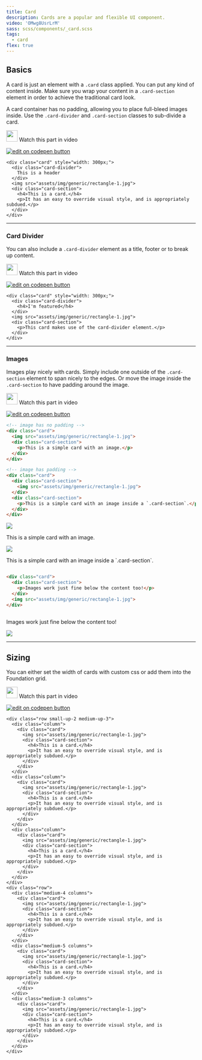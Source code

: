 ```yaml
---
title: Card
description: Cards are a popular and flexible UI component.
video: 'OMwg8UsrLrM'
sass: scss/components/_card.scss
tags:
  - card
flex: true
---
```


## Basics

A card is just an element with a `.card` class applied. You can put any kind of content inside.
Make sure you wrap your content in a `.card-section` element in order to achieve the traditional card look.

A card container has no padding, allowing you to place full-bleed images inside. Use the `.card-divider` and `.card-section` classes to sub-divide a card.

<p>
  <a class="" data-open-video="0:32"><img src="{{root}}assets/img/icons/watch-video-icon.svg" class="video-icon" height="30" width="30" alt=""> Watch this part in video</a>
</p>

<div class="docs-codepen-container">
  <a class="codepen-logo-link" href="https://codepen.io/ZURBFoundation/pen/oWMEpo?editors=1000" target="_blank"><img src="{{root}}assets/img/logos/edit-in-browser.svg" class="" height="" width="" alt="edit on codepen button"></a>
</div>

```html_example
<div class="card" style="width: 300px;">
  <div class="card-divider">
    This is a header
  </div>
  <img src="assets/img/generic/rectangle-1.jpg">
  <div class="card-section">
    <h4>This is a card.</h4>
    <p>It has an easy to override visual style, and is appropriately subdued.</p>
  </div>
</div>
```

---

### Card Divider

You can also include a `.card-divider` element as a title, footer or to break up content.

<p>
  <a class="" data-open-video="1:30"><img src="{{root}}assets/img/icons/watch-video-icon.svg" class="video-icon" height="30" width="30" alt=""> Watch this part in video</a>
</p>

<div class="docs-codepen-container">
  <a class="codepen-logo-link" href="https://codepen.io/ZURBFoundation/pen/XRBZyM?editors=1000" target="_blank"><img src="{{root}}assets/img/logos/edit-in-browser.svg" class="" height="" width="" alt="edit on codepen button"></a>
</div>

```html_example
<div class="card" style="width: 300px;">
  <div class="card-divider">
    <h4>I'm featured</h4>
  </div>
  <img src="assets/img/generic/rectangle-1.jpg">
  <div class="card-section">
    <p>This card makes use of the card-divider element.</p>
  </div>
</div>
```

---

### Images

Images play nicely with cards. Simply include one outside of the `.card-section` element to span nicely to the edges. Or move the image inside the `.card-section` to have padding around the image.

<p>
  <a class="" data-open-video="2:12"><img src="{{root}}assets/img/icons/watch-video-icon.svg" class="video-icon" height="30" width="30" alt=""> Watch this part in video</a>
</p>

<div class="docs-codepen-container">
  <a class="codepen-logo-link" href="https://codepen.io/ZURBFoundation/pen/QvBQvR?editors=1000" target="_blank"><img src="{{root}}assets/img/logos/edit-in-browser.svg" class="" height="" width="" alt="edit on codepen button"></a>
</div>

```html
<!-- image has no padding -->
<div class="card">
  <img src="assets/img/generic/rectangle-1.jpg">
  <div class="card-section">
    <p>This is a simple card with an image.</p>
  </div>
</div>

<!-- image has padding -->
<div class="card">
  <div class="card-section">
    <img src="assets/img/generic/rectangle-1.jpg">
  </div>
  <div class="card-section">
    <p>This is a simple card with an image inside a `.card-section`.</p>
  </div>
</div>
```

<div class="row small-up-3">
  <div class="column">
    <div class="card">
      <img src="assets/img/generic/rectangle-1.jpg">
      <div class="card-section">
        <p>This is a simple card with an image.</p>
      </div>
    </div>
  </div>
  <div class="column">
    <div class="card">
      <div class="card-section">
        <img src="assets/img/generic/rectangle-1.jpg">
      </div>
      <div class="card-section">
        <p>This is a simple card with an image inside a `.card-section`.</p>
      </div>
    </div>
  </div>
</div>

```html
<div class="card">
  <div class="card-section">
    <p>Images work just fine below the content too!</p>
  </div>
  <img src="assets/img/generic/rectangle-1.jpg">
</div>
```

<div class="row small-up-3">
  <div class="column">
    <div class="card">
      <div class="card-section">
        <p>Images work just fine below the content too!</p>
      </div>
      <img src="assets/img/generic/rectangle-1.jpg">
    </div>
  </div>
</div>

---

## Sizing

You can either set the width of cards with custom css or add them into the Foundation grid.

<p>
  <a class="" data-open-video="0:34"><img src="{{root}}assets/img/icons/watch-video-icon.svg" class="video-icon" height="30" width="30" alt=""> Watch this part in video</a>
</p>

<div class="docs-codepen-container">
  <a class="codepen-logo-link" href="http://codepen.io/ZURBFoundation/pen/PmabmL?editors=1000" target="_blank"><img src="{{root}}assets/img/logos/edit-in-browser.svg" class="" height="" width="" alt="edit on codepen button"></a>
</div>

```html_example
<div class="row small-up-2 medium-up-3">
  <div class="column">
    <div class="card">
      <img src="assets/img/generic/rectangle-1.jpg">
      <div class="card-section">
        <h4>This is a card.</h4>
        <p>It has an easy to override visual style, and is appropriately subdued.</p>
      </div>
    </div>
  </div>
  <div class="column">
    <div class="card">
      <img src="assets/img/generic/rectangle-1.jpg">
      <div class="card-section">
        <h4>This is a card.</h4>
        <p>It has an easy to override visual style, and is appropriately subdued.</p>
      </div>
    </div>
  </div>
  <div class="column">
    <div class="card">
      <img src="assets/img/generic/rectangle-1.jpg">
      <div class="card-section">
        <h4>This is a card.</h4>
        <p>It has an easy to override visual style, and is appropriately subdued.</p>
      </div>
    </div>
  </div>
</div>
<div class="row">
  <div class="medium-4 columns">
    <div class="card">
      <img src="assets/img/generic/rectangle-1.jpg">
      <div class="card-section">
        <h4>This is a card.</h4>
        <p>It has an easy to override visual style, and is appropriately subdued.</p>
      </div>
    </div>
  </div>
  <div class="medium-5 columns">
    <div class="card">
      <img src="assets/img/generic/rectangle-1.jpg">
      <div class="card-section">
        <h4>This is a card.</h4>
        <p>It has an easy to override visual style, and is appropriately subdued.</p>
      </div>
    </div>
  </div>
  <div class="medium-3 columns">
    <div class="card">
      <img src="assets/img/generic/rectangle-1.jpg">
      <div class="card-section">
        <h4>This is a card.</h4>
        <p>It has an easy to override visual style, and is appropriately subdued.</p>
      </div>
    </div>
  </div>
</div>
```
